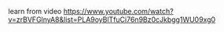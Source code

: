 learn from video
https://www.youtube.com/watch?v=zrBVFGlnyA8&list=PLA9oyBlTfuCi76n9Bz0cJkbgg1WU09xg0
